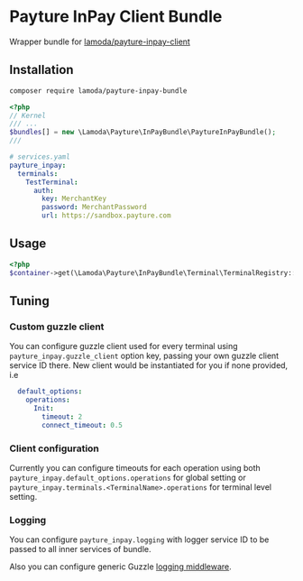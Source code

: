 # Payture InPay Client Bundle

Wrapper bundle for [lamoda/payture-inpay-client](https://github.com/lamoda/payture-inpay-client)

## Installation

```bash
composer require lamoda/payture-inpay-bundle
```

```php
<?php
// Kernel
/// ...
$bundles[] = new \Lamoda\Payture\InPayBundle\PaytureInPayBundle();
///
```

```yaml
# services.yaml
payture_inpay:
  terminals:
    TestTerminal:
      auth:
        key: MerchantKey
        password: MerchantPassword
        url: https://sandbox.payture.com
```

## Usage

```php
<?php
$container->get(\Lamoda\Payture\InPayBundle\Terminal\TerminalRegistry::class)->get('TestTerminal')->charge('ORDER_NUMBER_123', 100500);
```

## Tuning

### Custom guzzle client

You can configure guzzle client used for every terminal using `payture_inpay.guzzle_client` option key, 
passing your own guzzle client service ID there. New client would be instantiated for you if none provided, i.e

```yaml
  default_options:
    operations:
      Init:
        timeout: 2
        connect_timeout: 0.5
```

### Client configuration

Currently you can configure timeouts for each operation using both `payture_inpay.default_options.operations` 
for global setting or `payture_inpay.terminals.<TerminalName>.operations` for terminal level setting.

### Logging

You can configure `payture_inpay.logging` with logger service ID to be passed to all inner services of bundle.

Also you can configure generic Guzzle [logging middleware](http://docs.guzzlephp.org/en/stable/handlers-and-middleware.html). 
